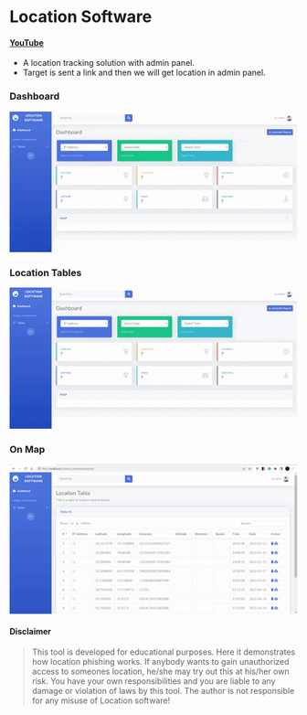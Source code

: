 # Location Software
#### [YouTube](https://youtu.be/DcCajs-7sKQ) 

* A location tracking solution with admin panel.
* Target is sent a link and then we will get location in admin panel.

### Dashboard



![](https://raw.githubusercontent.com/Berengarius13/L-Getloc_CI/main/readme_assets/dashboard.gif)

### Location Tables



![](https://raw.githubusercontent.com/Berengarius13/L-Getloc_CI/main/readme_assets/table.gif)

### On Map



![](https://raw.githubusercontent.com/Berengarius13/L-Getloc_CI/main/readme_assets/map.gif)


#### Disclaimer
> This tool is developed for educational purposes. Here it demonstrates how location phishing works. If anybody wants to gain unauthorized access to someones location, he/she may try out this at his/her own risk. You have your own responsibilities and you are liable to any damage or violation of laws by this tool. The author is not responsible for any misuse of Location software!

